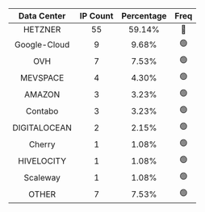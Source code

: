 | Data Center | IP Count | Percentage | Freq |
|:------------:|:--------:|:-----------:|:-----:|
| HETZNER | 55 | 59.14% | 🔴 |
| Google-Cloud | 9 | 9.68% | 🟢 |
| OVH | 7 | 7.53% | 🟢 |
| MEVSPACE | 4 | 4.30% | 🟢 |
| AMAZON | 3 | 3.23% | 🟢 |
| Contabo | 3 | 3.23% | 🟢 |
| DIGITALOCEAN | 2 | 2.15% | 🟢 |
| Cherry | 1 | 1.08% | 🟢 |
| HIVELOCITY | 1 | 1.08% | 🟢 |
| Scaleway | 1 | 1.08% | 🟢 |
| OTHER | 7 | 7.53% | 🟢 |
